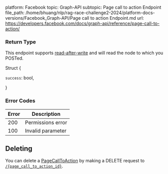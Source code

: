 platform: Facebook
topic: Graph-API
subtopic: Page call to action Endpoint
file_path: /home/bhuang/nlp/rag-race-challenge2-2024/platform-docs-versions/Facebook_Graph-API/Page call to action Endpoint.md
url: https://developers.facebook.com/docs/graph-api/reference/page-call-to-action/

### Return Type

This endpoint supports [read-after-write](https://developers.facebook.com/docs/graph-api/advanced/#read-after-write) and will read the node to which you POSTed.

Struct {

`success`: bool,

}

### Error Codes

| Error | Description |
| --- | --- |
| 200 | Permissions error |
| 100 | Invalid parameter |

## Deleting

You can delete a [PageCallToAction](https://developers.facebook.com/docs/graph-api/reference/page-call-to-action/) by making a DELETE request to [`/{page_call_to_action_id}`](https://developers.facebook.com/docs/graph-api/reference/page-call-to-action/).